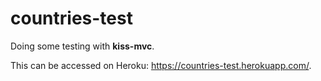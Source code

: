 # countries-test

Doing some testing with <b>kiss-mvc</b>.

This can be accessed on Heroku: https://countries-test.herokuapp.com/.
